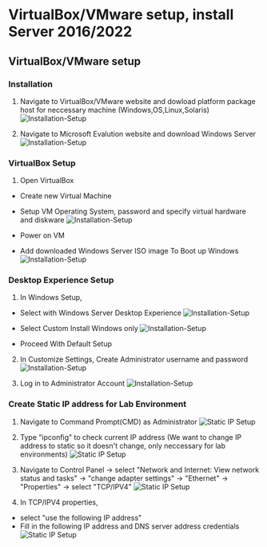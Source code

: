 # VirtualBox/VMware setup, install Server 2016/2022

## VirtualBox/VMware setup

### Installation

1. Navigate to VirtualBox/VMware website and dowload platform package host for neccessary machine (Windows,OS,Linux,Solaris)
![Installation-Setup](./screenshots/setup-install.png)

2. Navigate to Microsoft Evalution website and download Windows Server
![Installation-Setup](./screenshots/setup-install-2.png)

### VirtualBox Setup

1. Open VirtualBox
- Create new Virtual Machine
- Setup VM Operating System, password and specify virtual hardware and diskware
![Installation-Setup](./screenshots/setup-install-3.png)

- Power on VM
- Add downloaded Windows Server ISO image To Boot up Windows
![Installation-Setup](./screenshots/setup-install-4.png)


### Desktop Experience Setup

1. In Windows Setup,
- Select with Windows Server Desktop Experience
![Installation-Setup](./screenshots/setup-install-5.png)

- Select Custom Install Windows only
![Installation-Setup](./screenshots/setup-install-6.png) 

- Proceed With Default Setup

2. In Customize Settings, Create Administrator username and password
![Installation-Setup](./screenshots/setup-install-7.png)

3. Log in to Administrator Account
![Installation-Setup](./screenshots/setup-install-8.png)

### Create Static IP address for Lab Environment

1. Navigate to Command Prompt(CMD) as Administrator
![Static IP Setup](./screenshots/static-ip-setup.png)

2. Type "ipconfig" to check current IP address (We want to change IP address to static so it doesn't change, only neccessary for lab environments)
![Static IP Setup](./screenshots/static-ip-setup-2.png)

3. Navigate to Control Panel -> select "Network and Internet: View network status and tasks" -> "change adapter settings" -> "Ethernet" -> "Properties" -> select "TCP/IPV4"
![Static IP Setup](./screenshots/static-ip-setup-3.png)

4. In TCP/IPV4 properties,
- select "use the following IP address"
- Fill in the following IP address and DNS server address credentials
![Static IP Setup](./screenshots/static-ip-setup-4.png)
